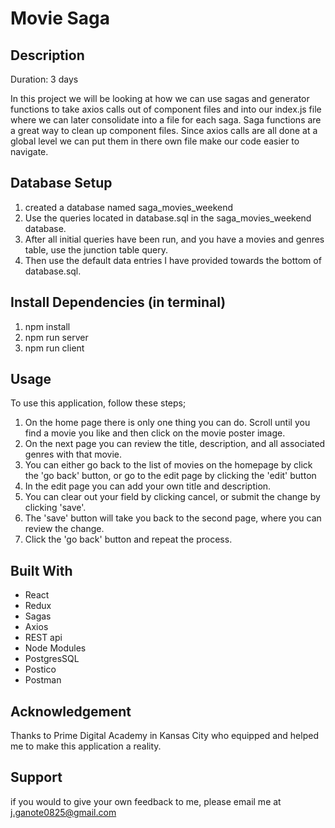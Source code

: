 # Movie Saga

## Description
Duration: 3 days

In this project we will be looking at how we can use sagas and generator functions to take axios calls out of component files and into our index.js file where we can later consolidate into a file for each saga. Saga functions are a great way to clean up component files. Since axios calls are all done at a global level we can put them in there own file make our code easier to navigate.

## Database Setup
1. created a database named saga_movies_weekend
2. Use the queries located in database.sql in the saga_movies_weekend database.
3. After all initial queries have been run, and you have a movies and genres table, use the junction table query.
4. Then use the default data entries I have provided towards the bottom of database.sql.

## Install Dependencies (in terminal)
1. npm install
2. npm run server
3. npm run client

## Usage

To use this application, follow these steps;

1. On the home page there is only one thing you can do. Scroll until you find a movie you like and then click on the movie poster image.
2. On the next page you can review the title, description, and all associated genres with that movie. 
4. You can either go back to the list of movies on the homepage by click the 'go back' button, or go to the edit page by clicking the 'edit' button
5. In the edit page you can add your own title and description.
6. You can clear out your field by clicking cancel, or submit the change by clicking 'save'.
7. The 'save' button will take you back to the second page, where you can review the change.
8. Click the 'go back' button and repeat the process.

## Built With
- React
- Redux
- Sagas
- Axios
- REST api
- Node Modules
- PostgresSQL
- Postico
- Postman

## Acknowledgement

Thanks to Prime Digital Academy in Kansas City who equipped and helped me to make this application a reality.

## Support

if you would to give your own feedback to me, please email me at j.ganote0825@gmail.com